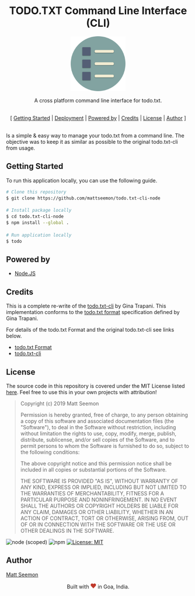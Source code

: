 <h1 align="center">TODO.TXT Command Line Interface (CLI)</h1>

<p align="center">
    <a href="https://mattseemon.in/" rel="noopener"><img width="150px" height="150px" src="./assets/avatar.svg" alt="Matt Seemon" /></a>
</p>

<p align="center"> A cross platform command line interface for todo.txt. <br/></p>

<p align="center"><br/>[ <a href="#getting_started">Getting Started</a> | <a href="#deployment">Deployment</a> | <a href="#powered_by">Powered by</a> | <a href="#credits">Credits</a> | <a href="#license">License</a> | <a href="#author">Author</a> ]<br/><br/></p>

<a name = "about"></a>
Is a simple & easy way to manage your todo.txt from a command line.
The objective was to keep it as similar as possible to the original todo.txt-cli from usage.

## Getting Started <a name = "getting_started"></a>

To run this application locally, you can use the following guide.

```bash
# Clone this repository
$ git clone https://github.com/mattseemon/todo.txt-cli-node

# Install package locally
$ cd todo.txt-cli-node
$ npm install --global .

# Run application locally
$ todo
```

## Powered by <a name = "powered_by"></a>

 * [Node.JS](https://nodejs.org/en/)

## Credits <a name="credits"></a>

This is a complete re-write of the [todo.txt-cli](https://github.com/todotxt/todo.txt-cli) by Gina Trapani.
This implementation conforms to the [todo.txt format](https://github.com/todotxt/todo.txt) specification defined by Gina Trapani.

For details of the todo.txt Format and the original todo.txt-cli see links below.

 * [todo.txt Format](https://github.com/todotxt/todo.txt)
 * [todo.txt-cli](https://github.com/todotxt/todo.txt-cli)


## License <a name="license"></a>
The source code in this repository is covered under the MIT License listed [here](license]). Feel free to use this in your own projects with attribution!

> Copyright (c) 2019 Matt Seemon
>  
> Permission is hereby granted, free of charge, to any person obtaining a copy of this software and associated documentation files (the "Software"), to deal in the Software without restriction, including without limitation the rights to use, copy, modify, merge, publish, distribute, sublicense, and/or sell copies of the Software, and to permit persons to whom the Software is furnished to do so, subject to the following conditions:
> 
> The above copyright notice and this permission notice shall be included in all copies or substantial portions of the Software.
> 
> THE SOFTWARE IS PROVIDED "AS IS", WITHOUT WARRANTY OF ANY KIND, EXPRESS OR IMPLIED, INCLUDING BUT NOT LIMITED TO THE WARRANTIES OF MERCHANTABILITY, FITNESS FOR A PARTICULAR PURPOSE AND NONINFRINGEMENT. IN NO EVENT SHALL THE AUTHORS OR COPYRIGHT HOLDERS BE LIABLE FOR ANY CLAIM, DAMAGES OR OTHER LIABILITY, WHETHER IN AN ACTION OF CONTRACT, TORT OR OTHERWISE, ARISING FROM, OUT OF OR IN CONNECTION WITH THE SOFTWARE OR THE USE OR OTHER DEALINGS IN THE SOFTWARE.

![node (scoped)](https://img.shields.io/node/v/@stdlib/stdlib.svg?style=for-the-badge)
![npm](https://img.shields.io/npm/v/npm.svg?style=for-the-badge)
[![License: MIT](https://img.shields.io/badge/License-MIT-blue.svg?style=for-the-badge)](LICENSE)

## Author <a name = "author"></a>

[Matt Seemon](@mattseemon)

<p align="center">Built with <img src="./assets/heart.png" alt="Matt Seemon" /> in Goa, India.</p>